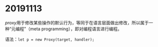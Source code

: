 # 20191113

*proxy*用于修改某些操作的默认行为，等同于在语言层面做出修改，所以属于一种“元编程”（meta programming），即对编程语言进行编程。

语法：`let p = new Proxy(target, handler);`

